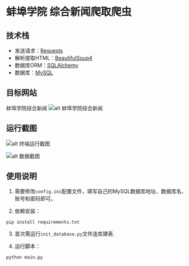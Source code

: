 # 蚌埠学院 综合新闻爬取爬虫

## 技术栈
- 发送请求：[Requests](https://requests.readthedocs.io/zh_CN/latest/)
- 解析提取HTML：[BeautifulSoup4](https://www.crummy.com/software/BeautifulSoup/bs4/doc/index.zh.html)
- 数据库ORM：[SQLAlchemy](https://www.sqlalchemy.org/)
- 数据库：[MySQL](https://www.mysql.com/cn/)

## 目标网站
蚌埠学院综合新闻
![alt 蚌埠学院综合新闻](https://s1.ax1x.com/2020/07/06/UiztMQ.jpg "蚌埠学院综合新闻")

## 运行截图
![alt 终端运行截图](https://ibb.co/N3HpYx9 "终端运行截图")

![alt 数据截图](https://s1.ax1x.com/2020/07/06/UFpsu4.jpg "数据截图")


## 使用说明
1. 需要修改``config.ini``配置文件，填写自己的MySQL数据库地址、数据库名、账号和密码即可。

2. 依赖安装：
```shell
pip install requirements.txt
```

3. 首次需运行``init_database.py``文件连库建表.


4. 运行脚本：
```shell
python main.py
```
